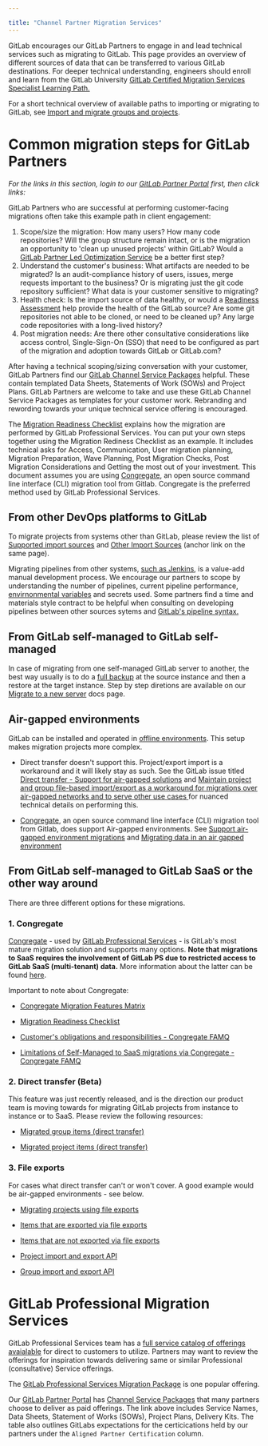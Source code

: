 ```yaml
---

title: "Channel Partner Migration Services"
---
```







<link rel="stylesheet" type="text/css" href="/stylesheets/biztech.css" />


GitLab encourages our GitLab Partners to engage in and lead technical services such as migrating to GitLab. This page provides an overview of different sources of data that can be transferred to various GitLab destinations. For deeper technical understanding, engineers should enroll and learn from the GitLab University [GitLab Certified Migration Services Specialist Learning Path.](https://university.gitlab.com/learning-paths/gitlab-certified-migration-services-specialist-learning-path)
 
For a short technical overview of available paths to importing or migrating to GitLab, see [Import and migrate groups and projects](https://docs.gitlab.com/ee/user/project/import/).
 
# Common migration steps for GitLab Partners
_For the links in this section, login to our [GitLab Partner Portal](https://partners.gitlab.com/) first, then click links:_

GitLab Partners who are successful at performing customer-facing migrations often take this example path in client engagement:
1. Scope/size the migration: How many users? How many code repositories? Will the group structure remain intact, or is the migration an opportunity to 'clean up unused projects' within GitLab? Would a [GitLab Partner Led Optimization Service](https://partners.gitlab.com/prm/English/s/assets?collectionId=55025&id=459892&renderMode=Collection) be a better first step?
1. Understand the customer's business: What artifacts are needed to be migrated? Is an audit-compliance history of users, issues, merge requests important to the business? Or is migrating just the git code repository sufficient? What data is your customer sensitive to migrating?
1. Health check: Is the import source of data healthy, or would a [Readiness Assessment](https://handbook.gitlab.com/handbook/customer-success/professional-services-engineering/engagement-mgmt/scoping-information/readiness/) help provide the health of the GitLab source? Are some git repositories not able to be cloned, or need to be cleaned up? Any large code repositories with a long-lived history?
1. Post migration needs: Are there other consultative considerations like access control, Single-Sign-On (SSO) that need to be configured as part of the migration and adoption towards GitLab or GitLab.com?
 
After having a technical scoping/sizing conversation with your customer, GitLab Partners find our [GitLab Channel Service Packages](https://partners.gitlab.com/prm/English/c/Channel_Service_Packages) helpful. These contain templated Data Sheets, Statements of Work (SOWs) and Project Plans. GitLab Partners are welcome to take and use these GitLab Channel Service Packages as templates for your customer work. Rebranding and rewording towards your unique technical service offering is encouraged.

The [Migration Readiness Checklist](https://gitlab.com/gitlab-org/professional-services-automation/tools/migration/congregate/-/blob/master/customer/migration-readiness-checklist.md) explains how the migration are performed by GitLab Professional Services. You can put your own steps together using the Migration Rediness Checklist as an example. It includes technical asks for Access, Communication, User migration planning, Migration Preparation, Wave Planning, Post Migration Checks, Post Migration Considerations and Getting the most out of your investment. This document assumes you are using [Congregate](https://gitlab-org.gitlab.io/professional-services-automation/tools/migration/congregate/), an open source command line interface (CLI) migration tool from Gitlab. Congregate is the preferred method used by GitLab Professional Services. 

## From other DevOps platforms to GitLab

To migrate projects from systems other than GitLab, please review the list of [Supported import sources](https://docs.gitlab.com/ee/user/project/import/#supported-import-sources) and [Other Import Sources](https://docs.gitlab.com/ee/user/project/import/#other-import-sources) (anchor link on the same page).

Migrating pipelines from other systems, [such as Jenkins](https://docs.gitlab.com/ee/ci/migration/jenkins.html), is a value-add manual development process. We encourage our partners to scope by understanding the number of pipelines, current pipeline performance, [envirnonmental variables](https://docs.gitlab.com/ee/ci/variables/) and secrets used. Some partners find a time and materials style contract to be helpful when consulting on developing pipelines between other sources sytems and [GitLab's pipeline syntax.](https://docs.gitlab.com/ee/ci/)

## From GitLab self-managed to GitLab self-managed

In case of migrating from one self-managed GitLab server to another, the best way usually is to do a [full backup](https://docs.gitlab.com/ee/administration/backup_restore/) at the source instance and then a restore at the target instance. Step by step diretions are available on our [Migrate to a new server](https://docs.gitlab.com/ee/administration/backup_restore/migrate_to_new_server.html) docs page. 

## Air-gapped environments

GitLab can be installed and operated in [offline environments](https://docs.gitlab.com/ee/user/application_security/offline_deployments/). This setup makes migration projects more complex.

- Direct transfer doesn't support this. Project/export import is a workaround and it will likely stay as such. See the GitLab issue titled [Direct transfer - Support for air-gapped solutions](https://gitlab.com/groups/gitlab-org/-/epics/8985) and [Maintain project and group file-based import/export as a workaround for migrations over air-gapped networks and to serve other use cases
](https://gitlab.com/gitlab-org/gitlab/-/issues/363406) for nuanced technical details on performing this. 

- [Congregate](https://gitlab-org.gitlab.io/professional-services-automation/tools/migration/congregate/), an open source command line interface (CLI) migration tool from Gitlab, does support Air-gapped environments. See [Support air-gapped environment migrations](https://gitlab.com/groups/gitlab-org/professional-services-automation/tools/migration/-/epics/116) and [Migrating data in an air gapped environment](https://gitlab.com/gitlab-org/professional-services-automation/tools/migration/congregate/-/blob/master/runbooks/airgapped-migration-usage.md) 


## From GitLab self-managed to GitLab SaaS or the other way around

There are three different options for these migrations.

### 1. Congregate

[Congregate](https://gitlab-org.gitlab.io/professional-services-automation/tools/migration/congregate/) - used by [GitLab Professional Services](https://about.gitlab.com/services/) - is GitLab's most mature migration solution and supports many options. **Note that migrations to SaaS requires the involvement of GitLab PS due to restricted access to GitLab SaaS (multi-tenant) data.** More information about the latter can be found [here](/handbook/customer-success/professional-services-engineering/engagement-mgmt/scoping-information/migrations/SM-to-SaaS/#faq).

Important to note about Congregate:

- [Congregate Migration Features Matrix](https://gitlab.com/gitlab-org/professional-services-automation/tools/migration/congregate/-/blob/master/customer/gitlab-migration-features-matrix.md)

- [Migration Readiness Checklist](https://gitlab.com/gitlab-org/professional-services-automation/tools/migration/congregate/-/blob/master/customer/migration-readiness-checklist.md)

- [Customer's obligations and responsibilities - Congregate FAMQ](https://gitlab.com/gitlab-org/professional-services-automation/tools/migration/congregate/-/blob/master/customer/famq.md#what-are-a-customers-obligations-and-responsibilities-prior-during-and-after-a-migration)

- [Limitations of Self-Managed to SaaS migrations via Congregate - Congregate FAMQ](https://gitlab.com/gitlab-org/professional-services-automation/tools/migration/congregate/-/blob/master/customer/famq.md#what-level-of-instance-access-and-permission-are-needed-for-migrating)

### 2. Direct transfer (Beta)

This feature was just recently released, and is the direction our product team is moving towards for migrating GitLab projects from instance to instance or to SaaS. Please review the following resources:

- [Migrated group items (direct transfer)](https://docs.gitlab.com/ee/user/group/import/index.html#migrated-group-items)

- [Migrated project items (direct transfer)](https://docs.gitlab.com/ee/user/group/import/index.html#migrated-project-items-beta)

### 3. File exports

For cases what direct transfer can't or won't cover. A good example would be air-gapped environments - see below.

- [Migrating projects using file exports](https://docs.gitlab.com/ee/user/project/settings/import_export.html)

- [Items that are exported via file exports](https://docs.gitlab.com/ee/user/project/settings/import_export.html#items-that-are-exported)

- [Items that are not exported via file exports](https://docs.gitlab.com/ee/user/project/settings/import_export.html#items-that-are-not-exported)

- [Project import and export API](https://docs.gitlab.com/ee/api/project_import_export.html)

- [Group import and export API](https://docs.gitlab.com/ee/api/group_import_export.html)



# GitLab Professional Migration Services

GitLab Professional Services team has a [full service catalog of offerings avaialable](https://about.gitlab.com/services/catalog/) for direct to customers to utilize. Partners may want to review the offerings for inspiration towards delivering same or similar Professional (consultative) Service offerings.

The [GitLab Professional Services Migration Package](https://drive.google.com/file/d/1SK4iEg3XKx2nBWNo7xDlBbjLfOe1cFhB/view) is one popular offering.

Our [GitLab Partner Portal](https://partners.gitlab.com/English/) has [Channel Service Packages](https://partners.gitlab.com/prm/English/c/Channel_Service_Packages) that many partners choose to deliver as paid offerings. The link above includes Service Names, Data Sheets, Statement of Works (SOWs), Project Plans, Delivery Kits. The table also outlines GitLabs expectations for the certicications held by our partners under the `Aligned Partner Certification` column.




